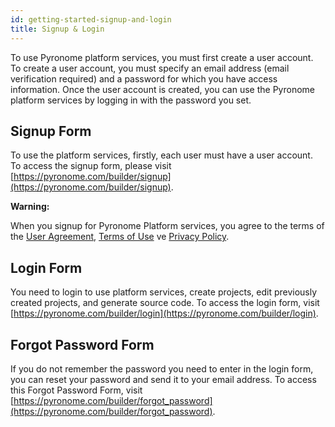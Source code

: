 ```yaml
---
id: getting-started-signup-and-login
title: Signup & Login
---
```


<a id="aHeaderMenuAnchor" data-header-menu="Docs"></a>

To use Pyronome platform services, you must first create a user account. To create a user account, you must specify an email address (email verification required) and a password for which you have access information. Once the user account is created, you can use the Pyronome platform services by logging in with the password you set.

## Signup Form
To use the platform services, firstly, each user must have a user account. To access the signup form, please visit [https://pyronome.com/builder/signup](https://pyronome.com/builder/signup).

<div class="panelize-infobox infobox-warning">
    <p>
        <strong><i class="fas fa-exclamation-triangle"></i> Warning:</strong>
    </p>
    <p>When you signup for Pyronome Platform services, you agree to the terms of the <a href="legal-user-agreement">User Agreement</a>, <a href="legal-terms-and-privacy#terms-of-use">Terms of Use</a> ve <a href="legal-terms-and-privacy#privacy-policy">Privacy Policy</a>.</p>
</div>

## Login Form
You need to login to use platform services, create projects, edit previously created projects, and generate source code. To access the login form, visit [https://pyronome.com/builder/login](https://pyronome.com/builder/login).

## Forgot Password Form
If you do not remember the password you need to enter in the login form, you can reset your password and send it to your email address. To access this Forgot Password Form, visit [https://pyronome.com/builder/forgot_password](https://pyronome.com/builder/forgot_password).